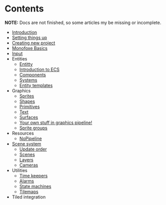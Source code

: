 # Contents

**NOTE:** Docs are not finished, so some articles my be missing or incomplete.

- [Introduction](/Introduction.md)
- [Setting things up](SettingThingsUp.md)
- [Creating new project](CreatingNewProject.md)
- [Monofoxe Basics](MonofoxeBasics.md)
- [Input]()
- Entities
  - [Entitty]()
  - [Introduction to ECS]()
  - [Components]()
  - [Systems]()
  - [Entity templates]()
- Graphics
  - [Sprites]()
  - [Shapes]()
  - [Primitives]()
  - [Text]()
  - [Surfaces]()
  - [Your own stuff in graphics pipeline!]()
  - [Sprite groups]()
- Resources
  - [NoPipeline]()
- [Scene system]()
  - [Update order]()
  - [Scenes]()
  - [Layers]()
  - [Cameras]()
- Utilities
    - [Time keepers]()
    - [Alarms]()
    - [State machines]()
    - [Tilemaps]()
- Tiled integration
